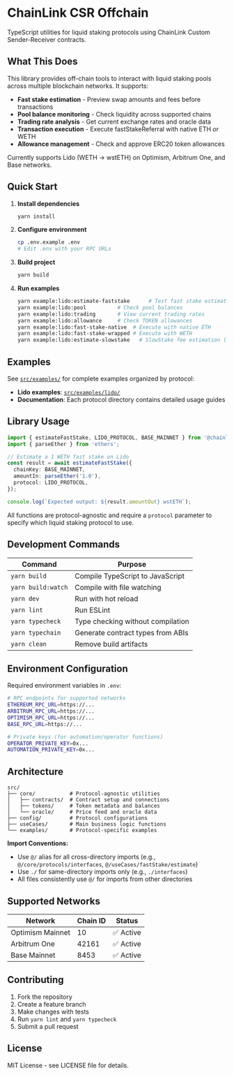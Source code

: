 # ChainLink CSR Offchain

TypeScript utilities for liquid staking protocols using ChainLink Custom Sender-Receiver contracts.

## What This Does

This library provides off-chain tools to interact with liquid staking pools across multiple blockchain networks. It supports:

- **Fast stake estimation** - Preview swap amounts and fees before transactions
- **Pool balance monitoring** - Check liquidity across supported chains
- **Trading rate analysis** - Get current exchange rates and oracle data
- **Transaction execution** - Execute fastStakeReferral with native ETH or WETH
- **Allowance management** - Check and approve ERC20 token allowances

Currently supports Lido (WETH → wstETH) on Optimism, Arbitrum One, and Base networks.

## Quick Start

1. **Install dependencies**

   ```bash
   yarn install
   ```

2. **Configure environment**

   ```bash
   cp .env.example .env
   # Edit .env with your RPC URLs
   ```

3. **Build project**

   ```bash
   yarn build
   ```

4. **Run examples**
   ```bash
   yarn example:lido:estimate-faststake      # Test fast stake estimation
   yarn example:lido:pool          # Check pool balances
   yarn example:lido:trading       # View current trading rates
   yarn example:lido:allowance     # Check TOKEN allowances
   yarn example:lido:fast-stake-native  # Execute with native ETH
   yarn example:lido:fast-stake-wrapped # Execute with WETH
   yarn example:lido:estimate-slowstake   # SlowStake fee estimation (multi-chain)
   ```

## Examples

See [`src/examples/`](src/examples/) for complete examples organized by protocol:

- **Lido examples**: [`src/examples/lido/`](src/examples/lido/)
- **Documentation**: Each protocol directory contains detailed usage guides

## Library Usage

```typescript
import { estimateFastStake, LIDO_PROTOCOL, BASE_MAINNET } from '@chainlink/csr-offchain';
import { parseEther } from 'ethers';

// Estimate a 1 WETH fast stake on Lido
const result = await estimateFastStake({
  chainKey: BASE_MAINNET,
  amountIn: parseEther('1.0'),
  protocol: LIDO_PROTOCOL,
});

console.log(`Expected output: ${result.amountOut} wstETH`);
```

All functions are protocol-agnostic and require a `protocol` parameter to specify which liquid staking protocol to use.

## Development Commands

| Command            | Purpose                           |
| ------------------ | --------------------------------- |
| `yarn build`       | Compile TypeScript to JavaScript  |
| `yarn build:watch` | Compile with file watching        |
| `yarn dev`         | Run with hot reload               |
| `yarn lint`        | Run ESLint                        |
| `yarn typecheck`   | Type checking without compilation |
| `yarn typechain`   | Generate contract types from ABIs |
| `yarn clean`       | Remove build artifacts            |

## Environment Configuration

Required environment variables in `.env`:

```bash
# RPC endpoints for supported networks
ETHEREUM_RPC_URL=https://...
ARBITRUM_RPC_URL=https://...
OPTIMISM_RPC_URL=https://...
BASE_RPC_URL=https://...

# Private keys (for automation/operator functions)
OPERATOR_PRIVATE_KEY=0x...
AUTOMATION_PRIVATE_KEY=0x...
```

## Architecture

```
src/
├── core/           # Protocol-agnostic utilities
│   ├── contracts/  # Contract setup and connections
│   ├── tokens/     # Token metadata and balances
│   └── oracle/     # Price feed and oracle data
├── config/         # Protocol configurations
├── useCases/       # Main business logic functions
└── examples/       # Protocol-specific examples
```

**Import Conventions:**

- Use `@/` alias for all cross-directory imports (e.g., `@/core/protocols/interfaces`, `@/useCases/fastStake/estimate`)
- Use `./` for same-directory imports only (e.g., `./interfaces`)
- All files consistently use `@/` for imports from other directories

## Supported Networks

| Network          | Chain ID | Status    |
| ---------------- | -------- | --------- |
| Optimism Mainnet | 10       | ✅ Active |
| Arbitrum One     | 42161    | ✅ Active |
| Base Mainnet     | 8453     | ✅ Active |

## Contributing

1. Fork the repository
2. Create a feature branch
3. Make changes with tests
4. Run `yarn lint` and `yarn typecheck`
5. Submit a pull request

## License

MIT License - see LICENSE file for details.
